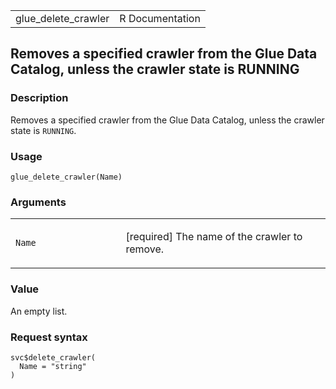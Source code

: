 <table style="width: 100%;">
<tbody>
<tr class="odd">
<td>glue_delete_crawler</td>
<td style="text-align: right;">R Documentation</td>
</tr>
</tbody>
</table>

## Removes a specified crawler from the Glue Data Catalog, unless the crawler state is RUNNING

### Description

Removes a specified crawler from the Glue Data Catalog, unless the
crawler state is `RUNNING`.

### Usage

    glue_delete_crawler(Name)

### Arguments

<table>
<colgroup>
<col style="width: 35%" />
<col style="width: 65%" />
</colgroup>
<tbody>
<tr class="odd">
<td><code id="glue_delete_crawler_:_Name">Name</code></td>
<td><p>[required] The name of the crawler to remove.</p></td>
</tr>
</tbody>
</table>

### Value

An empty list.

### Request syntax

    svc$delete_crawler(
      Name = "string"
    )
